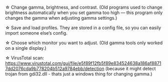 ☆ Change gamma, brightness, and contrast. (Old programs used to change brightness automatically when you set gamma too high — this program only changes the gamma when adjusting gamma settings.)

☆ Save and load profiles. They are stored in a config file, so you can easily import someone else’s config.

☆ Choose which monitor you want to adjust. (Old gamma tools only worked on a single display.)

☆ VirusTotal scan: https://www.virustotal.com/gui/file/e5f89f12fb5f89e834524638a186af88717dd2076cda9b778204b512a9784ebb/detection (because it might detect trojan from gdi32.dll - thats just a windows thing for changing gamma.)
